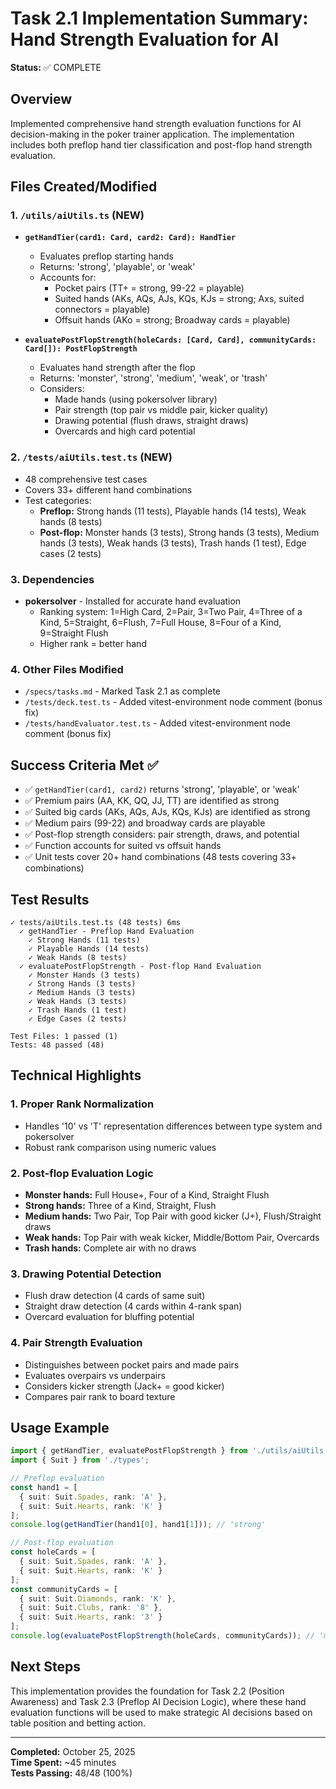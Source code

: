 # Task 2.1 Implementation Summary: Hand Strength Evaluation for AI

**Status:** ✅ COMPLETE

## Overview
Implemented comprehensive hand strength evaluation functions for AI decision-making in the poker trainer application. The implementation includes both preflop hand tier classification and post-flop hand strength evaluation.

## Files Created/Modified

### 1. `/utils/aiUtils.ts` (NEW)
- **`getHandTier(card1: Card, card2: Card): HandTier`**
  - Evaluates preflop starting hands
  - Returns: 'strong', 'playable', or 'weak'
  - Accounts for:
    - Pocket pairs (TT+ = strong, 99-22 = playable)
    - Suited hands (AKs, AQs, AJs, KQs, KJs = strong; Axs, suited connectors = playable)
    - Offsuit hands (AKo = strong; Broadway cards = playable)

- **`evaluatePostFlopStrength(holeCards: [Card, Card], communityCards: Card[]): PostFlopStrength`**
  - Evaluates hand strength after the flop
  - Returns: 'monster', 'strong', 'medium', 'weak', or 'trash'
  - Considers:
    - Made hands (using pokersolver library)
    - Pair strength (top pair vs middle pair, kicker quality)
    - Drawing potential (flush draws, straight draws)
    - Overcards and high card potential

### 2. `/tests/aiUtils.test.ts` (NEW)
- 48 comprehensive test cases
- Covers 33+ different hand combinations
- Test categories:
  - **Preflop:** Strong hands (11 tests), Playable hands (14 tests), Weak hands (8 tests)
  - **Post-flop:** Monster hands (3 tests), Strong hands (3 tests), Medium hands (3 tests), Weak hands (3 tests), Trash hands (1 test), Edge cases (2 tests)

### 3. Dependencies
- **pokersolver** - Installed for accurate hand evaluation
  - Ranking system: 1=High Card, 2=Pair, 3=Two Pair, 4=Three of a Kind, 5=Straight, 6=Flush, 7=Full House, 8=Four of a Kind, 9=Straight Flush
  - Higher rank = better hand

### 4. Other Files Modified
- `/specs/tasks.md` - Marked Task 2.1 as complete
- `/tests/deck.test.ts` - Added vitest-environment node comment (bonus fix)
- `/tests/handEvaluator.test.ts` - Added vitest-environment node comment (bonus fix)

## Success Criteria Met ✅

- ✅ `getHandTier(card1, card2)` returns 'strong', 'playable', or 'weak'
- ✅ Premium pairs (AA, KK, QQ, JJ, TT) are identified as strong
- ✅ Suited big cards (AKs, AQs, AJs, KQs, KJs) are identified as strong
- ✅ Medium pairs (99-22) and broadway cards are playable
- ✅ Post-flop strength considers: pair strength, draws, and potential
- ✅ Function accounts for suited vs offsuit hands
- ✅ Unit tests cover 20+ hand combinations (48 tests covering 33+ combinations)

## Test Results
```
✓ tests/aiUtils.test.ts (48 tests) 6ms
  ✓ getHandTier - Preflop Hand Evaluation
    ✓ Strong Hands (11 tests)
    ✓ Playable Hands (14 tests)
    ✓ Weak Hands (8 tests)
  ✓ evaluatePostFlopStrength - Post-flop Hand Evaluation
    ✓ Monster Hands (3 tests)
    ✓ Strong Hands (3 tests)
    ✓ Medium Hands (3 tests)
    ✓ Weak Hands (3 tests)
    ✓ Trash Hands (1 test)
    ✓ Edge Cases (2 tests)

Test Files: 1 passed (1)
Tests: 48 passed (48)
```

## Technical Highlights

### 1. Proper Rank Normalization
- Handles '10' vs 'T' representation differences between type system and pokersolver
- Robust rank comparison using numeric values

### 2. Post-flop Evaluation Logic
- **Monster hands:** Full House+, Four of a Kind, Straight Flush
- **Strong hands:** Three of a Kind, Straight, Flush
- **Medium hands:** Two Pair, Top Pair with good kicker (J+), Flush/Straight draws
- **Weak hands:** Top Pair with weak kicker, Middle/Bottom Pair, Overcards
- **Trash hands:** Complete air with no draws

### 3. Drawing Potential Detection
- Flush draw detection (4 cards of same suit)
- Straight draw detection (4 cards within 4-rank span)
- Overcard evaluation for bluffing potential

### 4. Pair Strength Evaluation
- Distinguishes between pocket pairs and made pairs
- Evaluates overpairs vs underpairs
- Considers kicker strength (Jack+ = good kicker)
- Compares pair rank to board texture

## Usage Example

```typescript
import { getHandTier, evaluatePostFlopStrength } from './utils/aiUtils';
import { Suit } from './types';

// Preflop evaluation
const hand1 = [
  { suit: Suit.Spades, rank: 'A' },
  { suit: Suit.Hearts, rank: 'K' }
];
console.log(getHandTier(hand1[0], hand1[1])); // 'strong'

// Post-flop evaluation
const holeCards = [
  { suit: Suit.Spades, rank: 'A' },
  { suit: Suit.Hearts, rank: 'K' }
];
const communityCards = [
  { suit: Suit.Diamonds, rank: 'K' },
  { suit: Suit.Clubs, rank: '8' },
  { suit: Suit.Hearts, rank: '3' }
];
console.log(evaluatePostFlopStrength(holeCards, communityCards)); // 'medium' (top pair, good kicker)
```

## Next Steps

This implementation provides the foundation for Task 2.2 (Position Awareness) and Task 2.3 (Preflop AI Decision Logic), where these hand evaluation functions will be used to make strategic AI decisions based on table position and betting action.

---

**Completed:** October 25, 2025  
**Time Spent:** ~45 minutes  
**Tests Passing:** 48/48 (100%)


